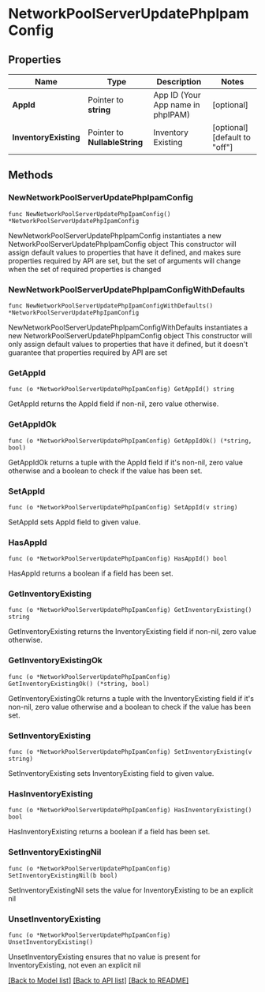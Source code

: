 # NetworkPoolServerUpdatePhpIpamConfig

## Properties

Name | Type | Description | Notes
------------ | ------------- | ------------- | -------------
**AppId** | Pointer to **string** | App ID (Your App name in phpIPAM) | [optional] 
**InventoryExisting** | Pointer to **NullableString** | Inventory Existing | [optional] [default to "off"]

## Methods

### NewNetworkPoolServerUpdatePhpIpamConfig

`func NewNetworkPoolServerUpdatePhpIpamConfig() *NetworkPoolServerUpdatePhpIpamConfig`

NewNetworkPoolServerUpdatePhpIpamConfig instantiates a new NetworkPoolServerUpdatePhpIpamConfig object
This constructor will assign default values to properties that have it defined,
and makes sure properties required by API are set, but the set of arguments
will change when the set of required properties is changed

### NewNetworkPoolServerUpdatePhpIpamConfigWithDefaults

`func NewNetworkPoolServerUpdatePhpIpamConfigWithDefaults() *NetworkPoolServerUpdatePhpIpamConfig`

NewNetworkPoolServerUpdatePhpIpamConfigWithDefaults instantiates a new NetworkPoolServerUpdatePhpIpamConfig object
This constructor will only assign default values to properties that have it defined,
but it doesn't guarantee that properties required by API are set

### GetAppId

`func (o *NetworkPoolServerUpdatePhpIpamConfig) GetAppId() string`

GetAppId returns the AppId field if non-nil, zero value otherwise.

### GetAppIdOk

`func (o *NetworkPoolServerUpdatePhpIpamConfig) GetAppIdOk() (*string, bool)`

GetAppIdOk returns a tuple with the AppId field if it's non-nil, zero value otherwise
and a boolean to check if the value has been set.

### SetAppId

`func (o *NetworkPoolServerUpdatePhpIpamConfig) SetAppId(v string)`

SetAppId sets AppId field to given value.

### HasAppId

`func (o *NetworkPoolServerUpdatePhpIpamConfig) HasAppId() bool`

HasAppId returns a boolean if a field has been set.

### GetInventoryExisting

`func (o *NetworkPoolServerUpdatePhpIpamConfig) GetInventoryExisting() string`

GetInventoryExisting returns the InventoryExisting field if non-nil, zero value otherwise.

### GetInventoryExistingOk

`func (o *NetworkPoolServerUpdatePhpIpamConfig) GetInventoryExistingOk() (*string, bool)`

GetInventoryExistingOk returns a tuple with the InventoryExisting field if it's non-nil, zero value otherwise
and a boolean to check if the value has been set.

### SetInventoryExisting

`func (o *NetworkPoolServerUpdatePhpIpamConfig) SetInventoryExisting(v string)`

SetInventoryExisting sets InventoryExisting field to given value.

### HasInventoryExisting

`func (o *NetworkPoolServerUpdatePhpIpamConfig) HasInventoryExisting() bool`

HasInventoryExisting returns a boolean if a field has been set.

### SetInventoryExistingNil

`func (o *NetworkPoolServerUpdatePhpIpamConfig) SetInventoryExistingNil(b bool)`

 SetInventoryExistingNil sets the value for InventoryExisting to be an explicit nil

### UnsetInventoryExisting
`func (o *NetworkPoolServerUpdatePhpIpamConfig) UnsetInventoryExisting()`

UnsetInventoryExisting ensures that no value is present for InventoryExisting, not even an explicit nil

[[Back to Model list]](../README.md#documentation-for-models) [[Back to API list]](../README.md#documentation-for-api-endpoints) [[Back to README]](../README.md)


